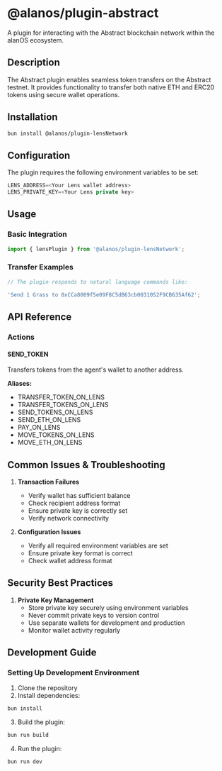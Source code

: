 # @alanos/plugin-abstract

A plugin for interacting with the Abstract blockchain network within the alanOS ecosystem.

## Description

The Abstract plugin enables seamless token transfers on the Abstract testnet. It provides functionality to transfer both native ETH and ERC20 tokens using secure wallet operations.

## Installation

```bash
bun install @alanos/plugin-lensNetwork
```

## Configuration

The plugin requires the following environment variables to be set:

```typescript
LENS_ADDRESS=<Your Lens wallet address>
LENS_PRIVATE_KEY=<Your Lens private key>
```

## Usage

### Basic Integration

```typescript
import { lensPlugin } from '@alanos/plugin-lensNetwork';
```

### Transfer Examples

```typescript
// The plugin responds to natural language commands like:

'Send 1 Grass to 0xCCa8009f5e09F8C5dB63cb0031052F9CB635Af62';
```

## API Reference

### Actions

#### SEND_TOKEN

Transfers tokens from the agent's wallet to another address.

**Aliases:**

- TRANSFER_TOKEN_ON_LENS
- TRANSFER_TOKENS_ON_LENS
- SEND_TOKENS_ON_LENS
- SEND_ETH_ON_LENS
- PAY_ON_LENS
- MOVE_TOKENS_ON_LENS
- MOVE_ETH_ON_LENS

## Common Issues & Troubleshooting

1. **Transaction Failures**

   - Verify wallet has sufficient balance
   - Check recipient address format
   - Ensure private key is correctly set
   - Verify network connectivity

2. **Configuration Issues**
   - Verify all required environment variables are set
   - Ensure private key format is correct
   - Check wallet address format

## Security Best Practices

1. **Private Key Management**
   - Store private key securely using environment variables
   - Never commit private keys to version control
   - Use separate wallets for development and production
   - Monitor wallet activity regularly

## Development Guide

### Setting Up Development Environment

1. Clone the repository
2. Install dependencies:

```bash
bun install
```

3. Build the plugin:

```bash
bun run build
```

4. Run the plugin:

```bash
bun run dev
```
